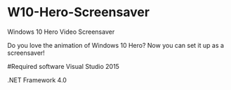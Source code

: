 # W10-Hero-Screensaver
Windows 10 Hero Video Screensaver

Do you love the animation of Windows 10 Hero? Now you can set it up as a screensaver!

#Required software
Visual Studio 2015

.NET Framework 4.0
